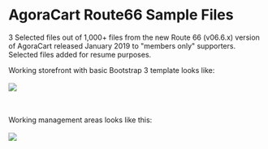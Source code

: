 # AgoraCart Route66 Sample Files

3 Selected files out of 1,000+ files from the new Route 66 (v06.6.x) version of AgoraCart released January 2019 to "members only" supporters. Selected files added for resume purposes.

Working storefront with basic Bootstrap 3 template looks like:
<br><br>
<img src="https://agoracart.com/images/route66_prod_screen.png">
<br><br><br>

Working management areas looks like this:
<br><br>
<img src="https://agoracart.com/images/route66_mgr_screen.png">
